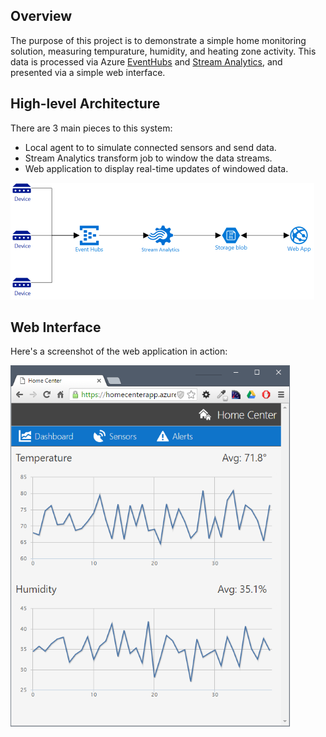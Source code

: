Overview
--------

The purpose of this project is to demonstrate a simple home monitoring solution, measuring tempurature, humidity, and heating zone activity. This data is processed via Azure [EventHubs](https://azure.microsoft.com/en-us/services/event-hubs/) and [Stream Analytics](https://azure.microsoft.com/en-us/services/stream-analytics/), and presented via a simple web interface.

High-level Architecture
-----------------------

There are 3 main pieces to this system:

+ Local agent to to simulate connected sensors and send data.
+ Stream Analytics transform job to window the data streams.
+ Web application to display real-time updates of windowed data.

![ArchitectureDiagram](diagram.png)

Web Interface
--------

Here's a screenshot of the web application in action:

![Screenshot](screenshot.png)
